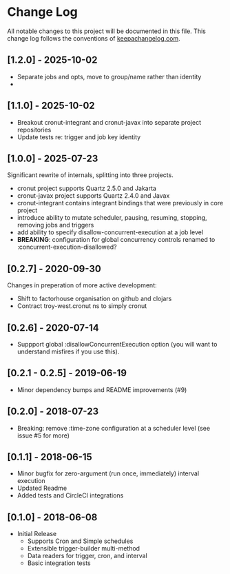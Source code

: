 # Change Log
All notable changes to this project will be documented in this file. This change log follows the conventions of [keepachangelog.com](http://keepachangelog.com/).

## [1.2.0] - 2025-10-02

- Separate jobs and opts, move to group/name rather than identity
- 
## [1.1.0] - 2025-10-02

- Breakout cronut-integrant and cronut-javax into separate project repositories
- Update tests re: trigger and job key identity

## [1.0.0] - 2025-07-23

Significant rewrite of internals, splitting into three projects.

- cronut project supports Quartz 2.5.0 and Jakarta
- cronut-javax project supports Quartz 2.4.0 and Javax
- cronut-integrant contains integrant bindings that were previously in core project
- introduce ability to mutate scheduler, pausing, resuming, stopping, removing jobs and triggers
- add ability to specify disallow-concurrent-execution at a job level
- **BREAKING**: configuration for global concurrency controls renamed to :concurrent-execution-disallowed?

## [0.2.7] - 2020-09-30

Changes in preperation of more active development:

- Shift to factorhouse organisation on github and clojars
- Contract troy-west.cronut ns to simply cronut

## [0.2.6] - 2020-07-14

- Suppport global :disallowConcurrentExecution option (you will want to understand misfires if you use this).

## [0.2.1 - 0.2.5] - 2019-06-19

- Minor dependency bumps and README improvements (#9)

## [0.2.0] - 2018-07-23

- Breaking: remove :time-zone configuration at a scheduler level (see issue #5 for more)

## [0.1.1] - 2018-06-15

- Minor bugfix for zero-argument (run once, immediately) interval execution
- Updated Readme
- Added tests and CircleCI integrations

## [0.1.0] - 2018-06-08

- Initial Release
  - Supports Cron and Simple schedules
  - Extensible trigger-builder multi-method
  - Data readers for trigger, cron, and interval
  - Basic integration tests
